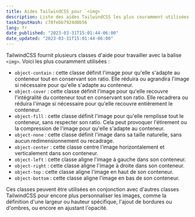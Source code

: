 ```yaml
---
title: Aides TailwindCSS pour `<img>`
description: Liste des aides TailwindCSS les plus couramment utilisées pour `<img>`
taskInputHash: c78febb7924d0b56
lang: fr
date_published: "2023-03-31T15:01:44-06:00"
date_updated: "2023-03-31T15:01:44-06:00"
---
```

TailwindCSS fournit plusieurs classes d'aide pour travailler avec la balise `<img>`. Voici les plus couramment utilisées :
- `object-contain` : cette classe définit l'image pour qu'elle s'adapte au conteneur tout en conservant son ratio. Elle réduira ou agrandira l'image si nécessaire pour qu'elle s'adapte au conteneur.
- `object-cover` : cette classe définit l'image pour qu'elle recouvre l'intégralité du conteneur tout en conservant son ratio. Elle recadrera ou réduira l'image si nécessaire pour qu'elle recouvre entièrement le conteneur.
- `object-fill` : cette classe définit l'image pour qu'elle remplisse tout le conteneur, sans respecter son ratio. Cela peut provoquer l'étirement ou la compression de l'image pour qu'elle s'adapte au conteneur.
- `object-none` : cette classe définit l'image dans sa taille naturelle, sans aucun redimensionnement ou recadrage.
- `object-center` : cette classe centre l'image horizontalement et verticalement dans son conteneur.
- `object-left` : cette classe aligne l'image à gauche dans son conteneur.
- `object-right` : cette classe aligne l'image à droite dans son conteneur.
- `object-top` : cette classe aligne l'image en haut de son conteneur.
- `object-bottom` : cette classe aligne l'image en bas de son conteneur.

Ces classes peuvent être utilisées en conjonction avec d'autres classes TailwindCSS pour encore plus personnaliser les images, comme la définition d'une largeur ou hauteur spécifique, l'ajout de bordures ou d'ombres, ou encore en ajustant l'opacité.
